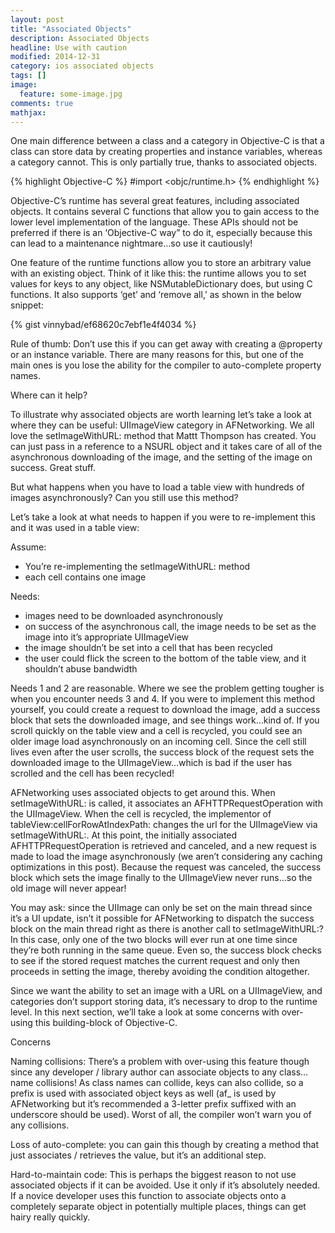```yaml
---
layout: post
title: "Associated Objects"
description: Associated Objects
headline: Use with caution
modified: 2014-12-31
category: ios associated objects
tags: []
image: 
  feature: some-image.jpg
comments: true
mathjax:
---
```


One main difference between a class and a category in Objective-C is that a class can store data by creating properties and instance variables, whereas a category cannot.  This is only partially true, thanks to associated objects.

{% highlight Objective-C %}
#import <objc/runtime.h>
{% endhighlight %}

Objective-C’s runtime has several great features, including associated objects.  It contains several C functions that allow you to gain access to the lower level implementation of the language. These APIs should not be preferred if there is an ‘Objective-C way” to do it, especially because this can lead to a maintenance nightmare…so use it cautiously!

One feature of the runtime functions allow you to store an arbitrary value with an existing object.  Think of it like this: the runtime allows you to set values for keys to any object, like NSMutableDictionary does, but using C functions.  It also supports ‘get’ and ‘remove all,’ as shown in the below snippet:

{% gist vinnybad/ef68620c7ebf1e4f4034 %}

Rule of thumb: Don’t use this if you can get away with creating a @property or an instance variable.  There are many reasons for this, but one of the main ones is you lose the ability for the compiler to auto-complete property names.

Where can it help?

To illustrate why associated objects are worth learning let’s take a look at where they can be useful: UIImageView category in AFNetworking.  We all love the setImageWithURL: method that Mattt Thompson has created.  You can just pass in a reference to a NSURL object and it takes care of all of the asynchronous downloading of the image, and the setting of the image on success.  Great stuff.

But what happens when you have to load a table view with hundreds of images asynchronously?  Can you still use this method?

Let’s take a look at what needs to happen if you were to re-implement this and it was used in a table view:

Assume:

- You’re re-implementing the setImageWithURL: method
- each cell contains one image

Needs:

- images need to be downloaded asynchronously
- on success of the asynchronous call, the image needs to be set as the image into it’s appropriate UIImageView
- the image shouldn’t be set into a cell that has been recycled
- the user could flick the screen to the bottom of the table view, and it shouldn’t abuse bandwidth

Needs 1 and 2 are reasonable.  Where we see the problem getting tougher is when you encounter needs 3 and 4.  If you were to implement this method yourself, you could create a request to download the image, add a success block that sets the downloaded image, and see things work…kind of.  If you scroll quickly on the table view and a cell is recycled, you could see an older image load asynchronously on an incoming cell.  Since the cell still lives even after the user scrolls, the success block of the request sets the downloaded image to the UIImageView…which is bad if the user has scrolled and the cell has been recycled!

AFNetworking uses associated objects to get around this.  When setImageWithURL: is called, it associates an AFHTTPRequestOperation with the UIImageView.  When the cell is recycled, the implementor of tableView:cellForRowAtIndexPath: changes the url for the UIImageView via setImageWithURL:.  At this point, the initially associated AFHTTPRequestOperation is retrieved and canceled, and a new request is made to load the image asynchronously (we aren’t considering any caching optimizations in this post).  Because the request was canceled, the success block which sets the image finally to the UIImageView never runs…so the old image will never appear!

You may ask: since the UIImage can only be set on the main thread since it’s a UI update, isn’t it possible for AFNetworking to dispatch the success block on the main thread right as there is another call to setImageWithURL:?  In this case, only one of the two blocks will ever run at one time since they’re both running in the same queue.  Even so, the success block checks to see if the stored request matches the current request and only then proceeds in setting the image, thereby avoiding the condition altogether.

Since we want the ability to set an image with a URL on a UIImageView, and categories don’t support storing data, it’s necessary to drop to the runtime level.  In this next section, we’ll take a look at some concerns with over-using this building-block of Objective-C.

Concerns

Naming collisions: There’s a problem with over-using this feature though since any developer / library author can associate objects to any class…name collisions!  As class names can collide, keys can also collide, so a prefix is used with associated object keys as well (af_ is used by AFNetworking but it’s recommended a 3-letter prefix suffixed with an underscore should be used).  Worst of all, the compiler won’t warn you of any collisions.

Loss of auto-complete: you can gain this though by creating a method that just associates / retrieves the value, but it’s an additional step.

Hard-to-maintain code: This is perhaps the biggest reason to not use associated objects if it can be avoided.  Use it only if it’s absolutely needed.  If a novice developer uses this function to associate objects onto a completely separate object in potentially multiple places, things can get hairy really quickly.

